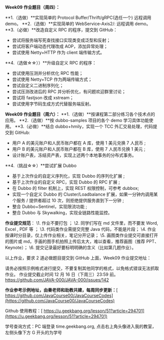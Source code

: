 **Week09 作业题目（周四）：**

**1.（选做）**实现简单的 Protocol Buffer/Thrift/gRPC(选任一个) 远程调用 demo。
**2.（选做）**实现简单的 WebService-Axis2/: 远程调用 demo。
**3.（必做）**改造自定义 RPC 的程序，提交到 GitHub：

- 尝试将服务端写死查找接口实现类变成泛型和反射；
- 尝试将客户端动态代理改成 AOP，添加异常处理；
- 尝试使用 Netty+HTTP 作为 client 端传输方式。

**4.（选做☆☆））**升级自定义 RPC 的程序：

- 尝试使用压测并分析优化 RPC 性能；
- 尝试使用 Netty+TCP 作为两端传输方式；
- 尝试自定义二进制序列化；
- 尝试压测改进后的 RPC 并分析优化，有问题欢迎群里讨论；
- 尝试将 fastjson 改成 xstream；
- 尝试使用字节码生成方式代替服务端反射。

**Week09 作业题目（周六）：**
**1.（选做）**按课程第二部分练习各个技术点的应用。
**2.（选做）**按 dubbo-samples 项目的各个 demo 学习具体功能使用。
**3.（必做）**结合 dubbo+hmily，实现一个 TCC 外汇交易处理，代码提交到 GitHub:

- 用户 A 的美元账户和人民币账户都在 A 库，使用 1 美元兑换 7 人民币 ;
- 用户 B 的美元账户和人民币账户都在 B 库，使用 7 人民币兑换 1 美元 ;
- 设计账户表，冻结资产表，实现上述两个本地事务的分布式事务。

**4.（挑战☆☆）**尝试扩展 Dubbo

- 基于上次作业的自定义序列化，实现 Dubbo 的序列化扩展 ;
- 基于上次作业的自定义 RPC，实现 Dubbo 的 RPC 扩展 ;
- 在 Dubbo 的 filter 机制上，实现 REST 权限控制，可参考 dubbox;
- 实现一个自定义 Dubbo 的 Cluster/Loadbalance 扩展，如果一分钟内调用某个服务 / 提供者超过 10 次，则拒绝提供服务直到下一分钟 ;
- 整合 Dubbo+Sentinel，实现限流功能 ;
- 整合 Dubbo 与 Skywalking，实现全链路性能监控。

**作业提交规范**：
\1. 作业不要打包 ；
\2. 同学们写在 md 文件里，而不要发 Word, Excel , PDF 等 ；
\3. 代码类作业需提交完整 Java 代码，不能是片段；
\4. 作业按课时分目录，仅上传作业相关，笔记分开记录；
\5. 画图类作业提交可直接打开的图片或 md，手画的图手机拍照上传后太大，难以查看，推荐画图（推荐 PPT、Keynote）；
\6. 提交记录最好要标明明确的含义（比如第几题作业）。

以上作业，要求 2 道必做题目提交到 GitHub 上面，Week09 作业提交地址：

请务必按照示例格式进行提交，不要复制其他同学的格式，以免格式错误无法抓取作业。
作业提交截止时间 12 月 16 日（下周三）23:59 前。
https://github.com/JAVA-000/JAVA-000/issues/142

**作业参考示例地址，由秦老师和助教共建，每周同步更新：**[ https://github.com/JavaCourse00/JavaCourseCodes](https://github.com/JavaCourse00/JavaCourseCodes)

Github 使用教程：[ https://u.geekbang.org/lesson/51?article=294701](https://u.geekbang.org/lesson/51?article=294701)

学号查询方式：PC 端登录 time.geekbang.org, 点击右上角头像进入我的教室，左侧头像下方 G 开头的为学号